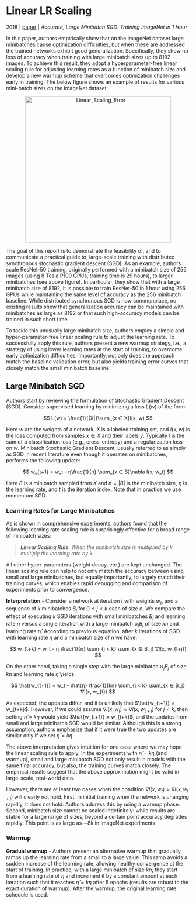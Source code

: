 # Linear LR Scaling

2018 | [paper](https://arxiv.org/pdf/1706.02677) | _Accurate, Large Minibatch SGD: Training ImageNet in 1 Hour_

In this paper, authors empirically show that on the ImageNet dataset large minibatches cause optimization difficulties, but when these are addressed the trained networks exhibit good generalization. Specifically, they show no loss of accuracy when training with large minibatch sizes up to 8192 images. To achieve this result, they adopt a hyperparameter-free linear scaling rule for adjusting learning rates as a function of minibatch size and develop a new warmup scheme that overcomes optimization challenges early in training. The below figure shows an example of results for various mini-batch sizes on the ImageNet dataset.

<p align="center">
  <img src="https://github.com/thawro/yolo-pytorch/assets/50373360/97f1964a-2ad7-4b99-9d27-0be8fc7cb4eb" alt="Linear_Scaling_Error" height="400"/>
</p>

The goal of this report is to demonstrate the feasibility of, and to communicate a practical guide to, large-scale training with distributed synchronous stochastic gradient descent (SGD). As an example, authors scale ResNet-50 training, originally performed with a minibatch size of 256 images (using 8 Tesla P100 GPUs, training time is 29 hours), to larger minibatches (see above figure). In particular, they show that with a large minibatch size of 8192, it is possible to train ResNet-50 in 1 hour using 256 GPUs while maintaining the same level of accuracy as the 256 minibatch baseline. While distributed synchronous SGD is now commonplace, no existing results show that generalization accuracy can be maintained with minibatches as large as 8192 or that such high-accuracy models can be trained in such short time.

To tackle this unusually large minibatch size, authors employ a simple and hyper-parameter-free linear scaling rule to adjust the learning rate. To successfully apply this rule, authors present a new warmup strategy, i.e., a strategy of using lower learning rates at the start of training, to overcome early optimization difficulties. Importantly, not only does the approach match the baseline validation error, but also yields training error curves that closely match the small minibatch baseline.

## Large Minibatch SGD

Authors start by reviewing the formulation of Stochastic Gradient Descent (SGD). Consider supervised learning by minimizing a loss $L(w)$ of the form:

$$ L(w) = \frac{1}{|X|}\sum_{x ∈ X}l(x, w) $$

Here $w$ are the weights of a network, $X$ is a labeled training set, and $l(x, w)$ is the loss computed from samples $x ∈ X$ and their labels $y$. Typically $l$ is the sum of a classification loss (e.g., cross-entropy) and a regularization loss on $w$. Minibatch Stochastic Gradient Descent, usually referred to as simply as SGD in recent literature even though it operates on minibatches, performs the following update:

$$ w_{t+1} = w_t - η\frac{1}{n} \sum_{x ∈ B}\nabla l(x, w_t) $$

Here $B$ is a minibatch sampled from $X$ and $n = |B|$ is the minibatch size, $η$ is the learning rate, and $t$ is the iteration index. Note that in practice we use momentum SGD.

### Learning Rates for Large Minibatches

As is shown in comprehensive experiments, authors found that the following learning rate scaling rule is surprisingly effective for a broad range of minibatch sizes:

> _**Linear Scaling Rule**: When the minibatch size is multiplied by k, multiply the learning rate by k._

All other hyper-parameters (weight decay, etc.) are kept unchanged. The linear scaling rule can help to not only match the accuracy between using small and large minibatches, but equally importantly, to largely match their training curves, which enables rapid debugging and comparison of experiments prior to convergence.

**Interpretation** - Consider a network at iteration $t$ with weights $w_t$, and a sequence of $k$ minibatches $B_j$ for $0 ≤ j < k$ each of size $n$. We compare the effect of executing $k$ SGD iterations with small minibatches $B_j$ and learning rate $η$ versus a single iteration with a large minibatch $∪_j B_j$ of size $kn$ and learning rate $\hat{η}$. According to previous equation, after $k$ iterations of SGD with learning rate $η$ and a minibatch size of $n$ we have:

$$ w_{t+k} = w_t - η \frac{1}{n} \sum_{j < k} \sum_{x ∈ B_j} ∇l(x, w_{t+j}) $$

On the other hand, taking a single step with the large minibatch $∪_j B_j$ of size $kn$ and learning rate $\hat{η}$ yields:

$$ \hat{w_{t+1}} = w_t - \hat{η} \frac{1}{kn} \sum_{j < k} \sum_{x ∈ B_j} ∇l(x, w_{t}) $$

As expected, the updates differ, and it is unlikely that $\hat{w_{t+1}} = w_{t+k}$. However, if we could assume $∇l(x, w_t) ≈ ∇l(x, w_{t+j})$ for $j < k$, then setting $\hat{η} = kη$ would yield $\hat{w_{t+1}} ≈ w_{t+k}$, and the updates from small and large minibatch SGD would be similar. Although this is a strong assumption, authors emphasize that if it were true the two updates are similar only if we set $\hat{η} = kη$.

The above interpretation gives intuition for one case where we may hope the linear scaling rule to apply. In the experiments with $\hat{η} = kη$ (and warmup), small and large minibatch SGD not only result in models with the same final accuracy, but also, the training curves match closely. The empirical results suggest that the above approximation might be valid in large-scale, real-world data.

However, there are at least two cases when the condition $∇l(x, w_t) ≈ ∇l(x, w_{t+j})$ will clearly not hold. First, in initial training when the network is changing rapidly, it does not hold. Authors address this by using a warmup phase. Second, minibatch size cannot be scaled indefinitely: while results are stable for a large range of sizes, beyond a certain point accuracy degrades rapidly. This point is as large as ∼8k in ImageNet experiments

### Warmup

**Gradual warmup** - Authors present an alternative warmup that gradually ramps up the learning rate from a small to a large value. This ramp avoids a sudden increase of the learning rate, allowing healthy convergence at the start of training. In practice, with a large minibatch of size $kn$, they start from a learning rate of $η$ and increment it by a constant amount at each iteration such that it reaches $\hat{η} = kη$ after 5 epochs (results are robust to the exact duration of warmup). After the warmup, the original learning rate schedule is used.
